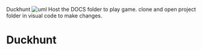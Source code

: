 Duckhunt
![uml](http://i.imgur.com/2ZdvfB9.png)
Host the DOCS folder to play game.
clone and open project folder in visual code to make changes.
# Duckhunt
